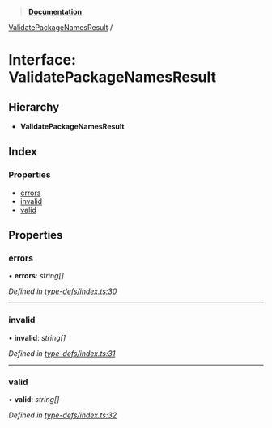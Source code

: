> **[Documentation](../README.md)**

[ValidatePackageNamesResult](validatepackagenamesresult.md) /

# Interface: ValidatePackageNamesResult

## Hierarchy

* **ValidatePackageNamesResult**

## Index

### Properties

* [errors](validatepackagenamesresult.md#errors)
* [invalid](validatepackagenamesresult.md#invalid)
* [valid](validatepackagenamesresult.md#valid)

## Properties

###  errors

• **errors**: *string[]*

*Defined in [type-defs/index.ts:30](https://github.com/dylanaubrey/repodog/blob/8eb64eb/packages/helpers/src/type-defs/index.ts#L30)*

___

###  invalid

• **invalid**: *string[]*

*Defined in [type-defs/index.ts:31](https://github.com/dylanaubrey/repodog/blob/8eb64eb/packages/helpers/src/type-defs/index.ts#L31)*

___

###  valid

• **valid**: *string[]*

*Defined in [type-defs/index.ts:32](https://github.com/dylanaubrey/repodog/blob/8eb64eb/packages/helpers/src/type-defs/index.ts#L32)*
